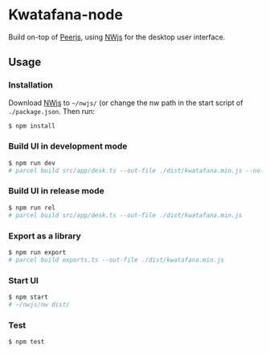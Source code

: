 # Kwatafana-node

Build on-top of [Peerjs](https://peerjs.com), using 
[NWjs](https://nwjs.io/) for the desktop user interface.

## Usage

### Installation
Download [NWjs](https://nwjs.io/downloads/) to `~/nwjs/` (or change 
the nw path in the start script of `./package.json`. Then run:

``` bash
$ npm install
```

### Build  UI in development mode

``` bash
$ npm run dev
# parcel build src/app/desk.ts --out-file ./dist/kwatafana.min.js --no-minify
```

### Build UI in release mode

``` bash
$ npm run rel
# parcel build src/app/desk.ts --out-file ./dist/kwatafana.min.js
```

### Export as a library

``` bash
$ npm run export
# parcel build exports.ts --out-file ./dist/kwatafana.min.js
```

### Start UI

``` bash
$ npm start
# ~/nwjs/nw dist/
```

### Test

``` bash
$ npm test
```

